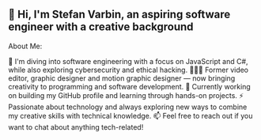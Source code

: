 ## 👋 Hi, I'm Stefan Varbin, an aspiring software engineer with a creative background 

About Me:

🔭 I'm diving into software engineering with a focus on JavaScript and C#, while also exploring cybersecurity and ethical hacking.
👨🏽‍💻 Former video editor, graphic designer and motion graphic designer — now bringing creativity to programming and software development.
🌱 Currently working on building my GitHub profile and learning through hands-on projects.
⚡ Passionate about technology and always exploring new ways to combine my creative skills with technical knowledge.
📫 Feel free to reach out if you want to chat about anything tech-related!
